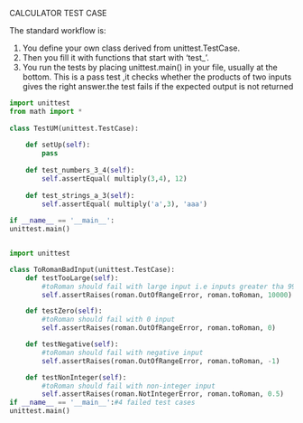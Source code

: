 CALCULATOR TEST CASE

The standard workflow is:
1. You define your own class derived from unittest.TestCase.
2. Then you fill it with functions that start with ‘test_’.
3. You run the tests by placing unittest.main() in your file, usually at the bottom.
This is a pass test ,it checks whether the products of two inputs gives the right answer.the test fails if the expected output is not returned

```python
import unittest
from math import *
 
class TestUM(unittest.TestCase):
 
    def setUp(self):
        pass
 
    def test_numbers_3_4(self):
        self.assertEqual( multiply(3,4), 12)
 
    def test_strings_a_3(self):
        self.assertEqual( multiply('a',3), 'aaa')
 
if __name__ == '__main__':
unittest.main()
```





```python

import unittest

class ToRomanBadInput(unittest.TestCase):                            
    def testTooLarge(self):                                          
        #toRoman should fail with large input i.e inputs greater tha 9999                 
        self.assertRaises(roman.OutOfRangeError, roman.toRoman, 10000) 

    def testZero(self):                                              
        #toRoman should fail with 0 input                      
        self.assertRaises(roman.OutOfRangeError, roman.toRoman, 0)    

    def testNegative(self):                                          
        #toRoman should fail with negative input                
        self.assertRaises(roman.OutOfRangeError, roman.toRoman, -1)  

    def testNonInteger(self):                                        
        #toRoman should fail with non-integer input             
        self.assertRaises(roman.NotIntegerError, roman.toRoman, 0.5) 
if __name__ == '__main__':#4 failed test cases
unittest.main()
```

